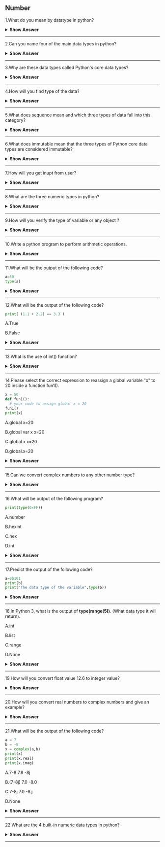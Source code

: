 ## Number

1.What do you mean by datatype in python?

<details><summary> <b>Show Answer</b> </summary>
  
 > A data type is a classification or categorization of knowledge items. This represents a useful type of operation that is frequently performed on a particular piece of data. Since everything is an object in Python programming, the data type is a class and the variables are instances (objects) of those classes.

</details>

---

2.Can you name four of the main data types in python?

<details><summary> <b>Show Answer</b> </summary>
  
 > - Numeric
 > - Sequence Type
 > - Boolean
 > - Set
 > - Dictionary
  
> Numbers, strings, lists, dictionaries, tuples, files, and sets are generally considered the main types of data. Types, None, and Booleans are sometimes also classified this way. The integer, floating-point, complex, fraction and decimal are numerical data types and simple strings and Unicode strings in Python 2 and text strings and byte strings in Python 3 are the types of string data types.
  
</details>

---

3.Why are these data types called Python's core data types?

<details><summary> <b>Show Answer</b> </summary>
  
> They are known as the core data types because they are part of the Python language itself and are always available to create other objects, you usually need to call functions in imported modules.
  
</details>

---

4.How will you find type of the data?

<details><summary> <b>Show Answer</b> </summary>
  
> **type()** function is used to determine the type of data type.
  
**Example**:
 
```python
a= 5
print("type of data",type(a))
```
<details><summary> <b>Explanation</b> </summary>  
  
> In python, type() method is used to find the type of the data stored in a variable.
  </details>
  </details>
 
 ---
 
5.What does sequence mean and which three types of data fall into this category?

<details><summary> <b>Show Answer</b> </summary>
  
 > - A sequence data type is a collection of objects ordered by a specific position. 
 > - In Python, Strings, lists, and tuples are the data types based on sequences. 
 > - The Sequences share common sequence operations, such as indexing, concatenation, and slicing, but also have type-specific method calls.
  
</details>

---

6.What does immutable mean that the three types of Python core data types are considered immutable? 

<details><summary> <b>Show Answer</b> </summary>
  
> 1. Immutable data types are object types that cannot be modified after they are created. 
   > - Python numbers 
   > - strings
   > - tuples fall into this category. 
  
> 2. You can't change an immutable object on the fly, but you can always create a new object by executing an expression.
  
</details>

---

7.How will you get inupt from user?

<details><summary> <b>Show Answer</b> </summary>
  
> In python we can use input() function to take input from user.But,it will differs when it comes to another data type like String. In that case we can use int(input()) to take input as a integer from user.
  
1.integer input - int(input())
  
2.String input - input()
  
**Example**:
  
```python
x=int(input("Enter a integer value"))
```
  
</details>

---

8.What are the three numeric types in python?

<details><summary> <b>Show Answer</b> </summary>
  
> Number data types store numeric values. They are immutable data types, which means that changing the value of a number data type results in a newly allocated object.In python we have three numeric data types,
  
 1.int
  
 2.float
  
 3.complex
  
> 1.int:
  
   - This datatype we can hold only the whole number,including negative numbers but not fractions. In Python, there is no limit to how long an integer value can be.
  
**Example** :
 
```python
 x=10  #int
```
 
> 2.float:
  
 - Using this data type we can store decimal values.
  
**Example** :

```python  
x=10.4  #float
```
  
> 3.complex:
  
 - In this data type we can store complex values.
  
**Example** :

```python  
x=2j  #complex
```
  
</details>

---

9.How will you verify the type of variable or any object ?

<details><summary> <b>Show Answer</b> </summary>
  
> In python we can use the type() function
  
**Example**:
  
```python
x=10
print(type(x))
```
  
**Output**:
  
<class 'int'>
  
  </details>
  
  ---

10.Write a python program to perform arithmetic operations.

<details><summary> <b>Show Answer</b> </summary>
  
```python
a=int(input())
b=int(input())
c=a+b
print("Addition",c)
d=a-b
print("Subtraction",d)
e=a//b
print("Division",e)
f=a*b
print("Multiplication",f)
g=a%b
print("Modulus",g)
h=a**b
print("Exponent",h)
```

**Output**:
  
enter the value of a:3
  
enter the value of b:4
  
Addition 7
  
Subtraction -1
  
Division 0
  
Multiplication 12
  
Modulus 3
  
Exponent 81

<details><summary> <b>Explanation</b> </summary>
  
> In this program to perform an arithmetic operations, first we declared a two variables to store an values and then we performed arithmetic operations like +,-,*,%,etc...
  
  </details>
  </details>
  
  ---
  
11.What will be the output of the following code?
  
```python
a=50
type(a)
```
<details><summary> <b>Show Answer</b> </summary>
  
**Output**:
  
> no output
  
<details><summary> <b>Explanation</b> </summary>
  
> Because we didn't print the type of the variable.
  
  </details>
  </details>

  ---
  
12.What will be the output of the following code?

```python
print( (1.1 + 2.2) == 3.3 )
```
  
A.True
  
B.False

<details><summary> <b>Show Answer</b> </summary>
  
> Option B.False
  
<details><summary> <b>Explanation</b> </summary>
  
> (1.1 + 2.2) it is not equal to 3.3, it is 3.3000000000000003.Use the round() function to compare exact values.
  
**Example**:

```python
print(round(1.1 + 2.2, 10) == round(3.3, 10))
```
  
  </details>
  </details>

 ---
  
13.What is the use of int() function?
  
<details><summary> <b>Show Answer</b> </summary>
  
> The int() function converts a string,hexadecimal,binary,octal and float to int.If the argument is a floating point, the conversion truncates the number. If the argument is outside the integer range, It converts the number into long type.
  
  </details>
  
  ---

14.Please select the correct expression to reassign a global variable "x" to 20 inside a function fun1().

  ```python
x = 50
def fun1():
    # your code to assign global x = 20
fun1()
print(x)
```
  
 A.global x=20
  
 B.global var x
    x=20
  
 C.global x
    x=20
  
 D.global.x=20

<details><summary> <b>Show Answer</b> </summary>
  
> Option C.global x
             x=20  
  
<details><summary> <b>Explanation</b> </summary>
  
> global x  x=20  is the correct answer,because other declarations are not correct syntax for global variable declarations.
  
<details><summary> <b>Correct Code</b> </summary>

```python
x = 50
def fun1():
   global x
   x=20  
fun1()
print(x)
```
  
  </details>
  </details>
  </details>
  
  ---
  
15.Can we convert complex numbers to any other number type?
 
<details><summary> <b>Show Answer</b> </summary>
  
> **No**  
  
<details><summary> <b>Explanation</b> </summary>
  
> We can't able to convert complex numbers to any other number type.Python will give you TypeError.This function converts other numeric values into floating values.

**Example**:
  
```python
i=10+1j
c=int(i)
print(c)
print(type(c))
```
  
</details>
  
**Output**:
  
it will throw an error the error is,
TypeError: can't convert complex to int

  </details>
  
  ---

16.What will be output of the following program?
  
```python
print(type(0xFF))
```

 A.number
  
 B.hexint
  
 C.hex
  
 D.int

<details><summary> <b>Show Answer</b> </summary>
  
> Option D.int
  
<details><summary> <b>Explanation</b> </summary>
  
> We can represent a integers in binary,octal and hexadecimal formats.
  
> - 0b or 0B for Binary and base is 2
> - 0o or 0O for Octal and base is 8
> - 0x or 0X for Hexadecimal and base is 16
  
  </details>
  </details>

  ---
  
17.Predict the output of the following code?
  
```python
a=0b101
print(b)
print("The data type of the variable",type(b))
``` 
  
<details><summary> <b>Show Answer</b> </summary> 
   
**Output**: 
  
8
  
The data type of the variable <class 'int'>
   
 <details><summary> <b>Explanation</b> </summary>
   
> Integers can be binary, octal, and hexadecimal values.
   
   </details>
   </details>
   
 --- 
  
18.In Python 3, what is the output of **type(range(5))**. (What data type it will return).
   
 A.int
  
 B.list
  
 C.range
  
 D.None

<details><summary> <b>Show Answer</b> </summary>
  
> Option C.range
  
<details><summary> <b>Explanation</b> </summary>
  
> In python 3, the **range()** function returns range object,not list.

  </details>
   </details>

 --- 
  
19.How will you convert float value 12.6 to integer value?
   
<details><summary> <b>Show Answer</b> </summary>
  
> Float value can be converted to an integer value by calling  int() funtion.
  
**Example**:
  
```python
a=7.5
print(type(a))
a1=int(a)
print(type(a1))
```
  
</details>
  
 --- 
  
20.How will you convert real numbers to complex numbers and give an example?

<details><summary> <b>Show Answer</b> </summary>
  
> Numeric values can be converted into complex numbers with **complex()** function. 
  
**Example**:
  
```python 
a=8
print(a)
print(complex(a))
```
  
**Output**:
  
8
(8+0j)
  
<details><summary> <b>Explanation</b> </summary>

> To convert real numbers into complex numbers we can use **complex()** method.
  
</details>
 </details>
  
  ---

21.What will be the output of the following code?

```python
a = 7
b = -8
x = complex(a,b)
print(x)
print(x.real)
print(x.imag)
```
   
  A.7-8
    7.8
   -8j
  
  B.(7-8j)
    7.0
   -8.0
  
  C.7-8j
    7.0
   -8.j
  
  D.None

<details><summary> <b>Show Answer</b> </summary>

 > Option c
     (7-8j)
     7.0
     -8.0
  
   </details>

  ---
  
22.What are the 4 built-in numeric data types in python?
   
<details><summary> <b>Show Answer</b> </summary>
  
  > - int: These are whole numbers of unlimited range. 
  > - long: These are long integers in Python 2. 
  > - float: These are floating point numbers represented as 64-bits    double precision numbers. 
  > - complex: Are unsigned numbers with real and imaginary components.
  
   </details>
   
---
